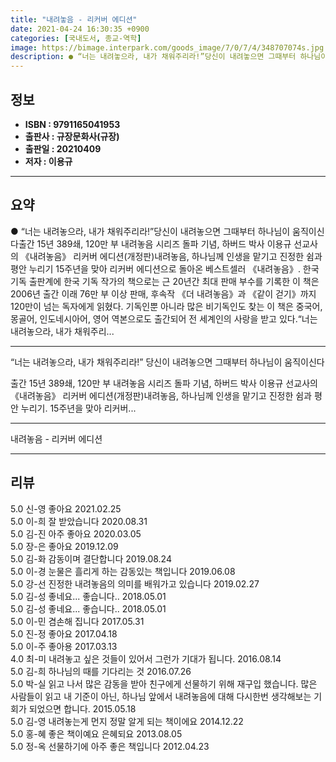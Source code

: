 ```yaml
---
title: "내려놓음 - 리커버 에디션"
date: 2021-04-24 16:30:35 +0900
categories: [국내도서, 종교-역학]
image: https://bimage.interpark.com/goods_image/7/0/7/4/348707074s.jpg
description: ● “너는 내려놓으라, 내가 채워주리라!”당신이 내려놓으면 그때부터 하나님이 움직이신다출간 15년 389쇄, 120만 부 내려놓음 시리즈 돌파 기념, 하버드 박사 이용규 선교사의 《내려놓음》 리커버 에디션(개정판)내려놓음, 하나님께 인생을 맡기고 진정한 쉼과 평안 누리기 15주년을 맞
---
```


## **정보**

- **ISBN : 9791165041953**
- **출판사 : 규장문화사(규장)**
- **출판일 : 20210409**
- **저자 : 이용규**

------



## **요약**

●  “너는 내려놓으라, 내가 채워주리라!”당신이 내려놓으면 그때부터 하나님이 움직이신다출간 15년 389쇄, 120만 부 내려놓음 시리즈 돌파 기념, 하버드 박사 이용규 선교사의 《내려놓음》 리커버 에디션(개정판)내려놓음, 하나님께 인생을 맡기고 진정한 쉼과 평안 누리기 15주년을 맞아 리커버 에디션으로 돌아온 베스트셀러 《내려놓음》. 한국 기독 출판계에 한국 기독 작가의 책으로는 근 20년간 최대 판매 부수를 기록한 이 책은 2006년 출간 이래 76만 부 이상 판매, 후속작 《더 내려놓음》과 《같이 걷기》까지 120만이 넘는 독자에게 읽혔다. 기독인뿐 아니라 많은 비기독인도 찾는 이 책은 중국어, 몽골어, 인도네시아어, 영어 역본으로도 출간되어 전 세계인의 사랑을 받고 있다.“너는 내려놓으라, 내가 채워주리...

------

“너는 내려놓으라, 내가 채워주리라!”
당신이 내려놓으면 그때부터 하나님이 움직이신다

출간 15년 389쇄, 120만 부 내려놓음 시리즈 돌파 기념, 
하버드 박사 이용규 선교사의 《내려놓음》 리커버 에디션(개정판)내려놓음, 하나님께 인생을 맡기고 진정한 쉼과 평안 누리기. 15주년을 맞아 리커버... 

------


내려놓음 - 리커버 에디션 

------


## **리뷰** 

5.0 신-영 좋아요 2021.02.25 <br/>5.0 이-희 잘 받았습니다  2020.08.31 <br/>5.0 김-진 아주 좋아요 2020.03.05 <br/>5.0 장-은 좋아요 2019.12.09 <br/>5.0 김-화 감동이며 결단합니다 2019.08.24 <br/>5.0 이-경 눈물은 흘리게 하는 감동있는 책입니다 2019.06.08 <br/>5.0 강-선 진정한 내려놓음의 의미를 배워가고 있습니다 2019.02.27 <br/>5.0 김-성 좋네요... 좋습니다.. 2018.05.01 <br/>5.0 김-성 좋네요... 좋습니다.. 2018.05.01 <br/>5.0 이-민 겸손해 집니다 2017.05.31 <br/>5.0 진-정 좋아요 2017.04.18 <br/>5.0 이-주 좋아용 2017.03.13 <br/>4.0 최-미 내려놓고 싶은 것들이 있어서 그런가 기대가 됩니다. 2016.08.14 <br/>5.0 김-희 하나님의 때를 기다리는 것 2016.07.26 <br/>5.0 박-실 읽고 나서 많은 감동을 받아 친구에게 선물하기 위해 재구입 했습니다. 많은 사람들이 읽고 내 기준이 아닌, 하나님 앞에서 내려놓음에 대해 다시한번 생각해보는 기회가 되었으면 합니다. 2015.05.18 <br/>5.0 김-영 내려놓는게 먼지 정말 알게 되는 책이에요 2014.12.22 <br/>5.0 홍-혜 좋은 책이예요 은혜되요 2013.08.05 <br/>5.0 정-옥 선물하기에 아주 좋은 책입니다 2012.04.23 <br/>